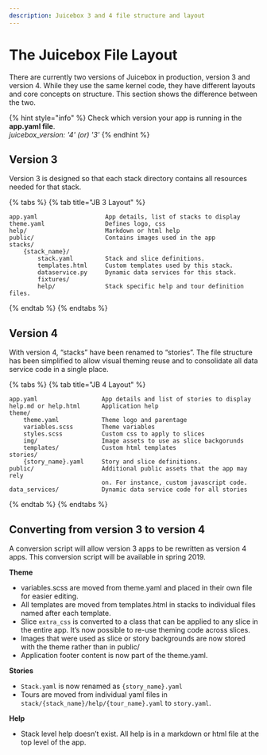 ```yaml
---
description: Juicebox 3 and 4 file structure and layout
---
```


# The Juicebox File Layout

There are currently two versions of Juicebox in production, version 3 and version 4. While they use the same kernel code, they have different layouts and core concepts on structure. This section shows the difference between the two.

{% hint style="info" %}
Check which version your app is running in the **app.yaml file**.   
_juicebox\_version: '4' \(or\) '3'_
{% endhint %}



## Version 3

Version 3 is designed so that each stack directory contains all resources needed for that stack.

{% tabs %}
{% tab title="JB 3 Layout" %}
```text
app.yaml                   App details, list of stacks to display
theme.yaml                 Defines logo, css
help/                      Markdown or html help
public/                    Contains images used in the app
stacks/
    {stack_name}/
        stack.yaml         Stack and slice definitions.
        templates.html     Custom templates used by this stack.
        dataservice.py     Dynamic data services for this stack.
        fixtures/
        help/              Stack specific help and tour definition files.
```
{% endtab %}
{% endtabs %}

## Version 4

With version 4, “stacks” have been renamed to “stories”. The file structure has been simplified to allow visual theming reuse and to consolidate all data service code in a single place.

{% tabs %}
{% tab title="JB 4 Layout" %}
```text
app.yaml                  App details and list of stories to display
help.md or help.html      Application help
theme/
    theme.yaml            Theme logo and parentage
    variables.scss        Theme variables
    styles.scss           Custom css to apply to slices
    img/                  Image assets to use as slice backgorunds
    templates/            Custom html templates
stories/
    {story_name}.yaml     Story and slice definitions.
public/                   Additional public assets that the app may rely
                          on. For instance, custom javascript code.
data_services/            Dynamic data service code for all stories
```
{% endtab %}
{% endtabs %}

## Converting from version 3 to version 4

A conversion script will allow version 3 apps to be rewritten as version 4 apps. This conversion script will be available in spring 2019.

**Theme**

* variables.scss are moved from theme.yaml and placed in their own file for easier editing.
* All templates are moved from templates.html in stacks to individual files named after each template.
* Slice `extra_css` is converted to a class that can be applied to any slice in the entire app. It’s now possible to re-use theming code across slices.
* Images that were used as slice or story backgrounds are now stored with the theme rather than in public/
* Application footer content is now part of the theme.yaml.

**Stories**

* `Stack.yaml` is now renamed as `{story_name}.yaml`
* Tours are moved from individual yaml files in `stack/{stack_name}/help/{tour_name}.yaml` to `story.yaml`.

**Help**

* Stack level help doesn’t exist. All help is in a markdown or html file at the top level of the app.

